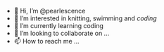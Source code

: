 - 👋 Hi, I’m @pearlescence
- 👀 I’m interested in knitting, swimming and <em> coding </em>
- 🌱 I’m currently learning coding
- 💞️ I’m looking to collaborate on ...
- 📫 How to reach me ...

<!---
pearlescence/pearlescence is a ✨ special ✨ repository because its `README.md` (this file) appears on your GitHub profile.
You can click the Preview link to take a look at your changes.
--->
